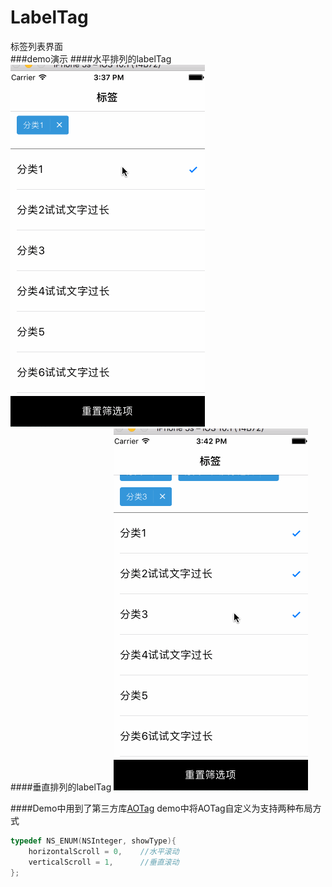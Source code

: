 # LabelTag
标签列表界面<br>
###demo演示
####水平排列的labelTag
![](https://github.com/judy9452/LabelTag/raw/master/LabelTag/labeldemo.gif)  
####垂直排列的labelTag
![](https://github.com/judy9452/LabelTag/raw/master/LabelTag/labeldemo2.gif)

####Demo中用到了第三方库[AOTag](https://github.com/Appsido/AOTag)
demo中将AOTag自定义为支持两种布局方式<br>
```Objective-C
typedef NS_ENUM(NSInteger, showType){
    horizontalScroll = 0,    //水平滚动
    verticalScroll = 1,      //垂直滚动
};
```
